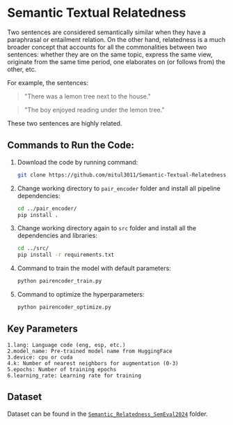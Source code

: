 # Semantic Textual Relatedness
Two sentences are considered semantically similar when they have a paraphrasal or entailment relation. On the other hand, relatedness is a much broader concept that accounts for all the commonalities between two sentences: whether they are on the same topic, express the same view, originate from the same time period, one elaborates on (or follows from) the other, etc.

For example, the sentences:

>"There was a lemon tree next to the house."

>"The boy enjoyed reading under the lemon tree."

These two sentences are highly related.

## Commands to Run the Code:
1. Download the code by running command:
   ```bash
   git clone https://github.com/mitul3011/Semantic-Textual-Relatedness.git
2. Change working directory to `pair_encoder` folder and install all pipeline dependencies:
   ```bash
   cd ../pair_encoder/
   pip install .
3. Change working directory again to `src` folder and install all the dependencies and libraries:
   ```bash
   cd ../src/
   pip install -r requirements.txt
4. Command to train the model with default parameters:
   ```bash
   python pairencoder_train.py 
5. Command to optimize the hyperparameters:
   ```bash
   python pairencoder_optimize.py

## Key Parameters
```
1.lang: Language code (eng, esp, etc.)
2.model_name: Pre-trained model name from HuggingFace
3.device: cpu or cuda
4.k: Number of nearest neighbors for augmentation (0-3)
5.epochs: Number of training epochs
6.learning_rate: Learning rate for training
```

## Dataset
Dataset can be found in the [`Semantic_Relatedness_SemEval2024`](https://github.com/mitul3011/Semantic-Textual-Relatedness/tree/main/Semantic_Relatedness_SemEval2024) folder.
